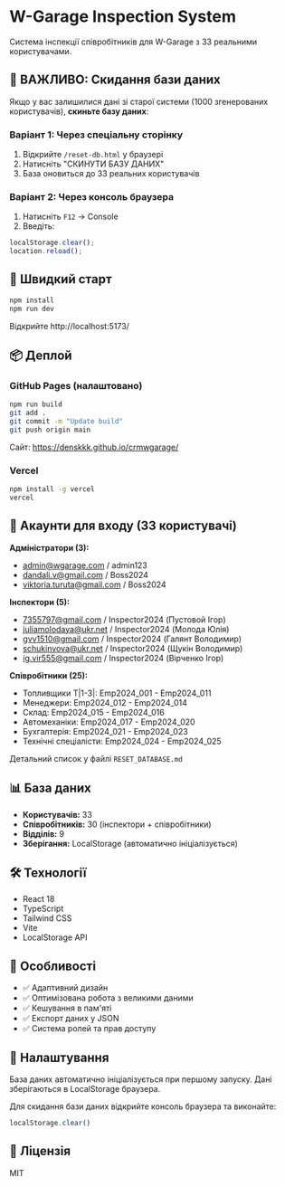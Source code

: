# W-Garage Inspection System

Система інспекції співробітників для W-Garage з 33 реальними користувачами.

## 🔄 ВАЖЛИВО: Скидання бази даних

Якщо у вас залишилися дані зі старої системи (1000 згенерованих користувачів), **скиньте базу даних**:

### Варіант 1: Через спеціальну сторінку
1. Відкрийте `/reset-db.html` у браузері
2. Натисніть "СКИНУТИ БАЗУ ДАНИХ"
3. База оновиться до 33 реальних користувачів

### Варіант 2: Через консоль браузера
1. Натисніть `F12` → Console
2. Введіть:
```javascript
localStorage.clear();
location.reload();
```

## 🚀 Швидкий старт

```bash
npm install
npm run dev
```

Відкрийте http://localhost:5173/

## 📦 Деплой

### GitHub Pages (налаштовано)
```bash
npm run build
git add .
git commit -m "Update build"
git push origin main
```

Сайт: https://denskkk.github.io/crmwgarage/

### Vercel
```bash
npm install -g vercel
vercel
```

## 🔐 Акаунти для входу (33 користувачі)

**Адміністратори (3):**
- admin@wgarage.com / admin123
- dandali.v@gmail.com / Boss2024
- viktoria.turuta@gmail.com / Boss2024

**Інспектори (5):**
- 7355797@gmail.com / Inspector2024 (Пустовой Ігор)
- juliamolodaya@ukr.net / Inspector2024 (Молода Юлія)
- gvv1510@gmail.com / Inspector2024 (Галянт Володимир)
- schukinvova@ukr.net / Inspector2024 (Щукін Володимир)
- ig.vir555@gmail.com / Inspector2024 (Вірченко Ігор)

**Співробітники (25):**
- Топливщики Т|1-3|: Emp2024_001 - Emp2024_011
- Менеджери: Emp2024_012 - Emp2024_014
- Склад: Emp2024_015 - Emp2024_016
- Автомеханіки: Emp2024_017 - Emp2024_020
- Бухгалтерія: Emp2024_021 - Emp2024_023
- Технічні спеціалісти: Emp2024_024 - Emp2024_025

Детальний список у файлі `RESET_DATABASE.md`

## 📊 База даних

- **Користувачів:** 33
- **Співробітників:** 30 (інспектори + співробітники)
- **Відділів:** 9
- **Зберігання:** LocalStorage (автоматично ініціалізується)

## 🛠 Технології

- React 18
- TypeScript
- Tailwind CSS
- Vite
- LocalStorage API

## 📱 Особливості

- ✅ Адаптивний дизайн
- ✅ Оптимізована робота з великими даними
- ✅ Кешування в пам'яті
- ✅ Експорт даних у JSON
- ✅ Система ролей та прав доступу

## 🔧 Налаштування

База даних автоматично ініціалізується при першому запуску.
Дані зберігаються в LocalStorage браузера.

Для скидання бази даних відкрийте консоль браузера та виконайте:
```javascript
localStorage.clear()
```

## 📄 Ліцензія

MIT
